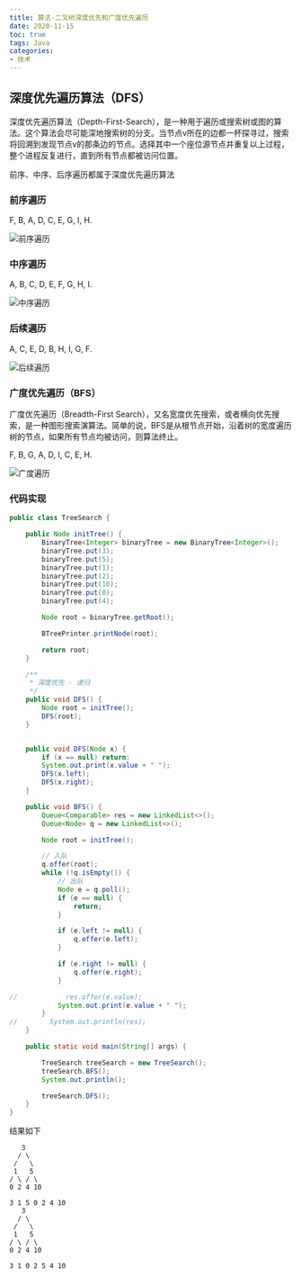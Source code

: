 ```yaml
---
title: 算法-二叉树深度优先和广度优先遍历
date: 2020-11-15
toc: true
tags: Java
categories: 
- 技术
---
```


## 深度优先遍历算法（DFS）

深度优先遍历算法（Depth-First-Search），是一种用于遍历或搜索树或图的算法。这个算法会尽可能深地搜索树的分支。当节点v所在的边都一杯探寻过，搜索将回溯到发现节点v的那条边的节点。选择其中一个座位源节点并重复以上过程，整个进程反复进行，直到所有节点都被访问位置。

前序、中序、后序遍历都属于深度优先遍历算法

<!--more-->

### 前序遍历

F, B, A, D, C, E, G, I, H.

![前序遍历](/images/Sorted_binary_tree_preorder.svg)

### 中序遍历

A, B, C, D, E, F, G, H, I.

![中序遍历](/images/Sorted_binary_tree_inorder.svg)

### 后续遍历

A, C, E, D, B, H, I, G, F.

![后续遍历](/images/Sorted_binary_tree_postorder.svg)

### 广度优先遍历（BFS）

广度优先遍历（Breadth-First Search），又名宽度优先搜索，或者横向优先搜索，是一种图形搜索演算法。简单的说，BFS是从根节点开始，沿着树的宽度遍历树的节点，如果所有节点均被访问，则算法终止。

F, B, G, A, D, I, C, E, H.

![广度遍历](/images/Sorted_binary_tree_breadth-first_traversal.svg)

### 代码实现

```java
public class TreeSearch {

    public Node initTree() {
        BinaryTree<Integer> binaryTree = new BinaryTree<Integer>();
        binaryTree.put(3);
        binaryTree.put(5);
        binaryTree.put(1);
        binaryTree.put(2);
        binaryTree.put(10);
        binaryTree.put(0);
        binaryTree.put(4);

        Node root = binaryTree.getRoot();

        BTreePrinter.printNode(root);

        return root;
    }

    /**
     * 深度优先 - 递归
     */
    public void DFS() {
        Node root = initTree();
        DFS(root);
    }


    public void DFS(Node x) {
        if (x == null) return;
        System.out.print(x.value + " ");
        DFS(x.left);
        DFS(x.right);
    }

    public void BFS() {
        Queue<Comparable> res = new LinkedList<>();
        Queue<Node> q = new LinkedList<>();

        Node root = initTree();

        // 入队
        q.offer(root);
        while (!q.isEmpty()) {
            // 出队
            Node e = q.poll();
            if (e == null) {
                return;
            }

            if (e.left != null) {
                q.offer(e.left);
            }

            if (e.right != null) {
                q.offer(e.right);
            }

//            res.offer(e.value);
            System.out.print(e.value + " ");
        }
//        System.out.println(res);
    }

    public static void main(String[] args) {

        TreeSearch treeSearch = new TreeSearch();
        treeSearch.BFS();
        System.out.println();

        treeSearch.DFS();
    }
}
```

 结果如下

```
   3       
  / \   
 /   \  
 1   5   
/ \ / \ 
0 2 4 10 
                
3 1 5 0 2 4 10 
   3       
  / \   
 /   \  
 1   5   
/ \ / \ 
0 2 4 10 
                
3 1 0 2 5 4 10
```


